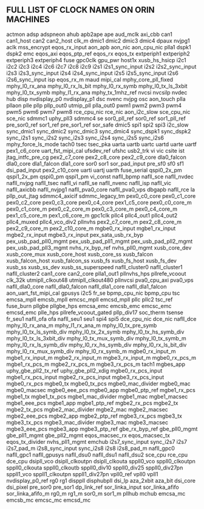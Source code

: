 FULL LIST OF CLOCK NAMES ON ORIN MACHINES
-----------------------------------------

actmon
adsp
adspneon
ahub
apb2ape
ape
aud_mclk
axi_cbb
can1
can1_host
can2
can2_host
clk_m
dmic1
dmic2
dmic3
dmic4
dpaux
nvjpg1
aclk
mss_encrypt
eqos_rx_input
aon_apb
aon_nic
aon_cpu_nic
plla1
dspk1
dspk2
emc
eqos_axi
eqos_ptp_ref
eqos_rx
eqos_tx
extperiph1
extperiph2
extperiph3
extperiph4
fuse
gpc0clk
gpu_pwr
host1x
xusb_hs_hsicp
i2c1
i2c2
i2c3
i2c4
i2c6
i2c7
i2c8
i2c9
i2s1
i2s1_sync_input
i2s2
i2s2_sync_input
i2s3
i2s3_sync_input
i2s4
i2s4_sync_input
i2s5
i2s5_sync_input
i2s6
i2s6_sync_input
isp
eqos_rx_m
maud
mipi_cal
mphy_core_pll_fixed
mphy_l0_rx_ana
mphy_l0_rx_ls_bit
mphy_l0_rx_symb
mphy_l0_tx_ls_3xbit
mphy_l0_tx_symb
mphy_l1_rx_ana
mphy_tx_1mhz_ref
nvcsi
nvcsilp
nvdec
hub
disp
nvdisplay_p0
nvdisplay_p1
dsc
nvenc
nvjpg
osc
aon_touch
plla
pllaon
plle
pllp
pllp_out0
utmip_pll
plla_out0
pwm1
pwm2
pwm3
pwm4
pwm5
pwm6
pwm7
pwm8
rce_cpu_nic
rce_nic
aon_i2c_slow
sce_cpu_nic
sce_nic
sdmmc1
uphy_pll3
sdmmc4
se
sor0_pll_ref
sor0_ref
sor1_pll_ref
pre_sor0_ref
sor1_ref
pre_sor1_ref
sor_safe
dmic5
spi1
spi2
spi3
i2c_slow
sync_dmic1
sync_dmic2
sync_dmic3
sync_dmic4
sync_dspk1
sync_dspk2
sync_i2s1
sync_i2s2
sync_i2s3
sync_i2s4
sync_i2s5
sync_i2s6
mphy_force_ls_mode
tach0
tsec
tsec_pka
uarta
uartb
uartc
uartd
uarte
uartf
pex1_c6_core
uart_fst_mipi_cal
ufsdev_ref
ufshc
usb2_trk
vi
vic
csite
ist
jtag_intfc_pre_cg
pex2_c7_core
pex2_c8_core
pex2_c9_core
dla0_falcon
dla0_core
dla1_falcon
dla1_core
sor0
sor1
sor_pad_input
pre_sf0
sf0
sf1
dsi_pad_input
pex2_c10_core
uarti
uartj
uarth
fuse_serial
qspi0_2x_pm
qspi1_2x_pm
qspi0_pm
qspi1_pm
vi_const
nafll_bpmp
nafll_sce
nafll_nvdec
nafll_nvjpg
nafll_tsec
nafll_vi
nafll_se
nafll_nvenc
nafll_isp
nafll_vic
nafll_axicbb
nafll_nvjpg1
nafll_pva0_core
nafll_pva0_vps
dbgapb
nafll_rce
la
pllp_out_jtag
sdmmc4_axicif
sdmmc_legacy_tm
pex0_c0_core
pex0_c1_core
pex0_c2_core
pex0_c3_core
pex0_c4_core
pex1_c5_core
pex0_c0_core_m
pex0_c1_core_m
pex0_c2_core_m
pex0_c3_core_m
pex0_c4_core_m
pex1_c5_core_m
pex1_c6_core_m
gpc1clk
pllc4
pllc4_out1
pllc4_out2
pllc4_muxed
pllc4_vco_div2
pllnvhs
pex2_c7_core_m
pex2_c8_core_m
pex2_c9_core_m
pex2_c10_core_m
mgbe0_rx_input
mgbe1_rx_input
mgbe2_rx_input
mgbe3_rx_input
pex_sata_usb_rx_byp
pex_usb_pad_pll0_mgmt
pex_usb_pad_pll1_mgmt
pex_usb_pad_pll2_mgmt
pex_usb_pad_pll3_mgmt
nvhs_rx_byp_ref
nvhs_pll0_mgmt
xusb_core_dev
xusb_core_mux
xusb_core_host
xusb_core_ss
xusb_falcon
xusb_falcon_host
xusb_falcon_ss
xusb_fs
xusb_fs_host
xusb_fs_dev
xusb_ss
xusb_ss_dev
xusb_ss_superspeed
nafll_cluster0
nafll_cluster1
nafll_cluster2
can1_core
can2_core
plla1_out1
pllnvhs_hps
pllrefe_vcoout
clk_32k
utmipll_clkout48
utmipll_clkout480
pllnvcsi
pva0_cpu_axi
pva0_vps
nafll_dla0_core
nafll_dla0_falcon
nafll_dla1_core
nafll_dla1_falcon
aon_uart_fst_mipi_cal
gpusys
i2c5
fr_se
bpmp_cpu_nic
bpmp_cpu
tsc
emcsa_mpll
emcsb_mpll
emcsc_mpll
emcsd_mpll
pllc
pllc2
tsc_ref
fuse_burn
pllgbe
pllgbe_hps
emcsa_emc
emcsb_emc
emcsc_emc
emcsd_emc
plle_hps
pllrefe_vcoout_gated
pllp_div17
soc_therm
tsense
fr_seu1
nafll_ofa
ofa
nafll_seu1
seu1
spi4
spi5
dce_cpu_nic
dce_nic
nafll_dce
mphy_l0_rx_ana_m
mphy_l1_rx_ana_m
mphy_l0_tx_pre_symb
mphy_l0_tx_ls_symb_div
mphy_l0_tx_2x_symb
mphy_l0_tx_hs_symb_div
mphy_l0_tx_ls_3xbit_div
mphy_l0_tx_mux_symb_div
mphy_l0_tx_symb_m
mphy_l0_rx_ls_symb_div
mphy_l0_rx_hs_symb_div
mphy_l0_rx_ls_bit_div
mphy_l0_rx_mux_symb_div
mphy_l0_rx_symb_m
mgbe0_rx_input_m
mgbe1_rx_input_m
mgbe2_rx_input_m
mgbe3_rx_input_m
mgbe0_rx_pcs_m
mgbe1_rx_pcs_m
mgbe2_rx_pcs_m
mgbe3_rx_pcs_m
tach1
mgbes_app
uphy_gbe_pll2_tx_ref
uphy_gbe_pll2_xdig
mgbe0_rx_pcs_input
mgbe1_rx_pcs_input
mgbe2_rx_pcs_input
mgbe3_rx_pcs_input
mgbe0_rx_pcs
mgbe0_tx
mgbe0_tx_pcs
mgbe0_mac_divider
mgbe0_mac
mgbe0_macsec
mgbe0_eee_pcs
mgbe0_app
mgbe0_ptp_ref
mgbe1_rx_pcs
mgbe1_tx
mgbe1_tx_pcs
mgbe1_mac_divider
mgbe1_mac
mgbe1_macsec
mgbe1_eee_pcs
mgbe1_app
mgbe1_ptp_ref
mgbe2_rx_pcs
mgbe2_tx
mgbe2_tx_pcs
mgbe2_mac_divider
mgbe2_mac
mgbe2_macsec
mgbe2_eee_pcs
mgbe2_app
mgbe2_ptp_ref
mgbe3_rx_pcs
mgbe3_tx
mgbe3_tx_pcs
mgbe3_mac_divider
mgbe3_mac
mgbe3_macsec
mgbe3_eee_pcs
mgbe3_app
mgbe3_ptp_ref
gbe_rx_byp_ref
gbe_pll0_mgmt
gbe_pll1_mgmt
gbe_pll2_mgmt
eqos_macsec_rx
eqos_macsec_tx
eqos_tx_divider
nvhs_pll1_mgmt
emchub
i2s7_sync_input
sync_i2s7
i2s7
i2s7_pad_m
i2s8_sync_input
sync_i2s8
i2s8
i2s8_pad_m
nafll_gpc0
nafll_gpc1
nafll_gpusys
nafll_dsu0
nafll_dsu1
nafll_dsu2
sce_cpu
rce_cpu
dce_cpu
dsipll_vco
dsipll_clkoutpn
dsipll_clkouta
sppll0_vco
sppll0_clkoutpn
sppll0_clkouta
sppll0_clkoutb
sppll0_div10
sppll0_div25
sppll0_div27pn
sppll1_vco
sppll1_clkoutpn
sppll1_div27pn
vpll0_ref
vpll0
vpll1
nvdisplay_p0_ref
rg0
rg1
disppll
disphubpll
dsi_lp
aza_2xbit
aza_bit
dsi_core
dsi_pixel
pre_sor0
pre_sor1
dp_link_ref
sor_linka_input
sor_linka_afifo
sor_linka_afifo_m
rg0_m
rg1_m
sor0_m
sor1_m
pllhub
mchub
emcsa_mc
emcsb_mc
emcsc_mc
emcsd_mc
